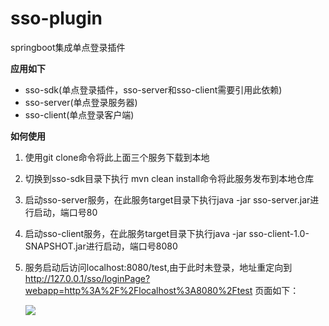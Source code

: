 # sso-plugin
springboot集成单点登录插件

**应用如下**
+ sso-sdk(单点登录插件，sso-server和sso-client需要引用此依赖)
+ sso-server(单点登录服务器)
+ sso-client(单点登录客户端)

**如何使用**
1. 使用git clone命令将此上面三个服务下载到本地
2. 切换到sso-sdk目录下执行 mvn clean install命令将此服务发布到本地仓库
3. 启动sso-server服务，在此服务target目录下执行java -jar sso-server.jar进行启动，端口号80
4. 启动sso-client服务，在此服务target目录下执行java -jar sso-client-1.0-SNAPSHOT.jar进行启动，端口号8080
5. 服务启动后访问localhost:8080/test,由于此时未登录，地址重定向到 http://127.0.0.1/sso/loginPage?webapp=http%3A%2F%2Flocalhost%3A8080%2Ftest
   页面如下：
   
   ![](https://github.com/chaojunma/file_repository/raw/master/sso-plugin/images/sso-login.png)  

